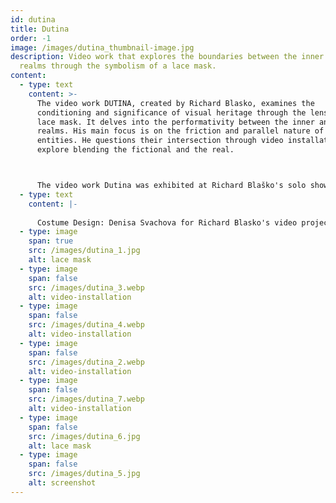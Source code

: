 ```yaml
---
id: dutina
title: Dutina
order: -1
image: /images/dutina_thumbnail-image.jpg
description: Video work that explores the boundaries between the inner and outer
  realms through the symbolism of a lace mask.
content:
  - type: text
    content: >-
      The video work DUTINA, created by Richard Blasko, examines the
      conditioning and significance of visual heritage through the lens of a
      lace mask. It delves into the performativity between the inner and outer
      realms. His main focus is on the friction and parallel nature of these
      entities. He questions their intersection through video installations that
      explore blending the fictional and the real.



      The video work Dutina was exhibited at Richard Blaško's solo show "31" at Modern Animals Gallery in 2024.
  - type: text
    content: |-
      
      Costume Design: Denisa Svachova for Richard Blasko's video project Dutina
  - type: image
    span: true
    src: /images/dutina_1.jpg
    alt: lace mask
  - type: image
    span: false
    src: /images/dutina_3.webp
    alt: video-installation
  - type: image
    span: false
    src: /images/dutina_4.webp
    alt: video-installation
  - type: image
    span: false
    src: /images/dutina_2.webp
    alt: video-installation
  - type: image
    span: false
    src: /images/dutina_7.webp
    alt: video-installation
  - type: image
    span: false
    src: /images/dutina_6.jpg
    alt: lace mask
  - type: image
    span: false
    src: /images/dutina_5.jpg
    alt: screenshot
---
```

